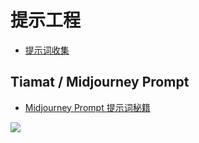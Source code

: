 # 提示工程

* [提示词收集](./prompt-collections.md)

## Tiamat / Midjourney Prompt

* [Midjourney Prompt 提示词秘籍](https://zhuanlan.zhihu.com/p/615010380)

![](https://mgear-image.oss-cn-shanghai.aliyuncs.com/image/other/20230723155011.png)